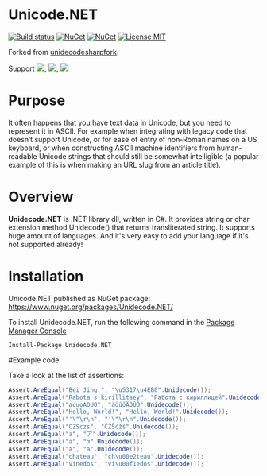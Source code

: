 ﻿# Unicode.NET

[![Build status](https://ci.appveyor.com/api/projects/status/lqjnq9ve1vbv393u?svg=true)](https://ci.appveyor.com/project/phnx47/unidecode-net)
[![NuGet](https://img.shields.io/nuget/v/Unidecode.NET.svg)](https://www.nuget.org/packages/Unidecode.NET)
[![NuGet](https://img.shields.io/nuget/dt/Unidecode.NET.svg)](https://www.nuget.org/packages/Unidecode.NET)
[![License MIT](https://img.shields.io/badge/license-MIT-green.svg)](https://opensource.org/licenses/MIT) 

Forked from [unidecodesharpfork](https://bitbucket.org/DimaStefantsov/unidecodesharpfork).

Support <img src="https://img.shields.io/badge/.net-4.5-green.svg"></img>, <img src="https://img.shields.io/badge/.netstandard-1.2-green.svg"></img>, <img src="https://img.shields.io/badge/.netstandard-2.0-green.svg"></img>  

# Purpose
It often happens that you have text data in Unicode, but you need to represent it in ASCII. For example when integrating with legacy code that doesn’t support Unicode, or for ease of entry of non-Roman names on a US keyboard, or when constructing ASCII machine identifiers from human-readable Unicode strings that should still be somewhat intelligible (a popular example of this is when making an URL slug from an article title).

# Overview

**Unidecode.NET** is .NET library dll, written in C#.
It provides string or char extension method Unidecode() that returns transliterated string. It supports huge amount of languages.
And it's very easy to add your language if it's not supported already!

# Installation
Unicode.NET published as NuGet package: https://www.nuget.org/packages/Unidecode.NET/

To install Unidecode.NET, run the following command in the [Package Manager Console](https://docs.nuget.org/consume/package-manager-console)

`Install-Package Unidecode.NET`

#Example code

Take a look at the list of assertions:
```cs
Assert.AreEqual("Bei Jing ", "\u5317\u4EB0".Unidecode());
Assert.AreEqual("Rabota s kirillitsey", "Работа с кириллицей".Unidecode());
Assert.AreEqual("aouoAOUO", "äöűőÄÖŨŐ".Unidecode());
Assert.AreEqual("Hello, World!", "Hello, World!".Unidecode());
Assert.AreEqual("'\"\r\n", "'\"\r\n".Unidecode());
Assert.AreEqual("CZSczs", "ČŽŠčžš".Unidecode());
Assert.AreEqual("a", "ア".Unidecode());
Assert.AreEqual("a", "α".Unidecode());
Assert.AreEqual("a", "а".Unidecode());
Assert.AreEqual("chateau", "ch\u00e2teau".Unidecode());
Assert.AreEqual("vinedos", "vi\u00f1edos".Unidecode());
```
